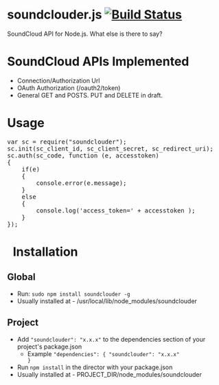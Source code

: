 soundclouder.js [![Build Status](https://travis-ci.org/dysf/soundclouder.js.png?branch=master)](https://travis-ci.org/dysf/soundclouder.js)
===============

SoundCloud API for Node.js. What else is there to say?


SoundCloud APIs Implemented
===============
- Connection/Authorization Url
- OAuth Authorization (/oauth2/token)
- General GET and POSTS. PUT and DELETE in draft.

Usage
==============

<pre>
var sc = require("soundclouder");
sc.init(sc_client_id, sc_client_secret, sc_redirect_uri);
sc.auth(sc_code, function (e, accesstoken) 
{
	if(e) 
	{
		console.error(e.message);
	} 
	else 
	{
		console.log('access_token=' + accesstoken );
	}
});
</pre>
 
Installation
============

Global
--------- 
- Run: <code>sudo npm install soundclouder -g</code>
- Usually installed at - /usr/local/lib/node_modules/soundclouder

Project
---------
- Add <code>"soundclouder": "x.x.x"</code> to the dependencies section of your project's package.json 
  - Example <code>"dependencies": { "soundclouder": "x.x.x" }</code>
- Run <code>npm install</code> in the director with your package.json
- Usually installed at - PROJECT_DIR/node_modules/soundclouder
